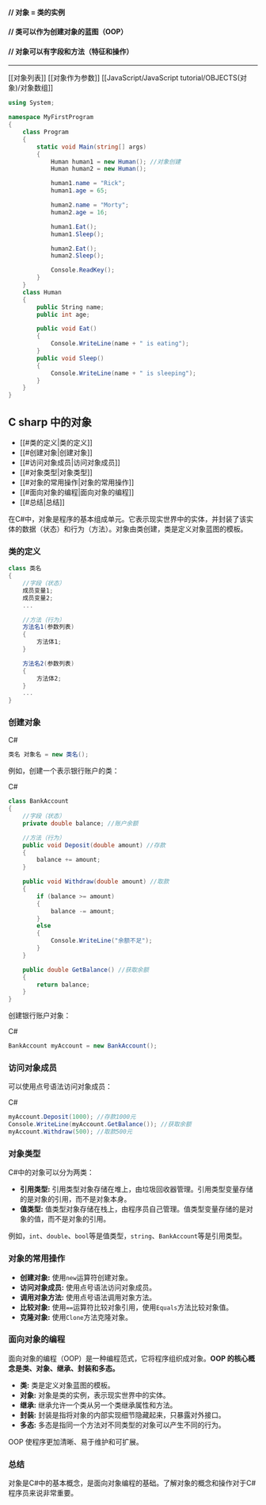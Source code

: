#### // 对象 = 类的实例
#### // 类可以作为创建对象的蓝图（OOP）
#### // 对象可以有字段和方法（特征和操作）

---
[[对象列表]]       [[对象作为参数]]     [[JavaScript/JavaScript tutorial/OBJECTS(对象)/对象数组]]
```c#
using System;

namespace MyFirstProgram
{
    class Program
    {
        static void Main(string[] args)
        {
            Human human1 = new Human();	//对象创建
            Human human2 = new Human();

            human1.name = "Rick";
            human1.age = 65;

            human2.name = "Morty";
            human2.age = 16;

            human1.Eat();
            human1.Sleep();

            human2.Eat();
            human2.Sleep();

            Console.ReadKey();
        }
    }
    class Human 
    {
        public String name;
        public int age;

        public void Eat()
        {
            Console.WriteLine(name + " is eating");
        }
        public void Sleep()
        {
            Console.WriteLine(name + " is sleeping");
        }
    }
}
```

## C sharp 中的对象

- [[#类的定义|类的定义]]
- [[#创建对象|创建对象]]
- [[#访问对象成员|访问对象成员]]
- [[#对象类型|对象类型]]
- [[#对象的常用操作|对象的常用操作]]
- [[#面向对象的编程|面向对象的编程]]
- [[#总结|总结]]

在C#中，对象是程序的基本组成单元。它表示现实世界中的实体，并封装了该实体的数据（状态）和行为（方法）。对象由类创建，类是定义对象蓝图的模板。

### 类的定义


```C#
class 类名
{
    //字段（状态）
    成员变量1;
    成员变量2;
    ...

    //方法（行为）
    方法名1(参数列表)
    {
        方法体1;
    }

    方法名2(参数列表)
    {
        方法体2;
    }
    ...
}
```

### 创建对象

C#

```C#
类名 对象名 = new 类名();
```

例如，创建一个表示银行账户的类：

C#

```C#
class BankAccount
{
    //字段（状态）
    private double balance; //账户余额

    //方法（行为）
    public void Deposit(double amount) //存款
    {
        balance += amount;
    }

    public void Withdraw(double amount) //取款
    {
        if (balance >= amount)
        {
            balance -= amount;
        }
        else
        {
            Console.WriteLine("余额不足");
        }
    }

    public double GetBalance() //获取余额
    {
        return balance;
    }
}
```

创建银行账户对象：

C#

```C#
BankAccount myAccount = new BankAccount();
```

### 访问对象成员

可以使用点号语法访问对象成员：

C#

```C#
myAccount.Deposit(1000); //存款1000元
Console.WriteLine(myAccount.GetBalance()); //获取余额
myAccount.Withdraw(500); //取款500元
```

### 对象类型

C#中的对象可以分为两类：

- **引用类型:** 引用类型对象存储在堆上，由垃圾回收器管理。引用类型变量存储的是对象的引用，而不是对象本身。
- **值类型:** 值类型对象存储在栈上，由程序员自己管理。值类型变量存储的是对象的值，而不是对象的引用。

例如，`int`、`double`、`bool`等是值类型，`string`、`BankAccount`等是引用类型。

### 对象的常用操作

- **创建对象:** 使用`new`运算符创建对象。
- **访问对象成员:** 使用点号语法访问对象成员。
- **调用对象方法:** 使用点号语法调用对象方法。
- **比较对象:** 使用`==`运算符比较对象引用，使用`Equals`方法比较对象值。
- **克隆对象:** 使用`Clone`方法克隆对象。

### 面向对象的编程

面向对象的编程（OOP）是一种编程范式，它将程序组织成对象。**OOP 的核心概念是类、对象、继承、封装和多态。**

- **类:** 类是定义对象蓝图的模板。
- **对象:** 对象是类的实例，表示现实世界中的实体。
- **继承:** 继承允许一个类从另一个类继承属性和方法。
- **封装:** 封装是指将对象的内部实现细节隐藏起来，只暴露对外接口。
- **多态:** 多态是指同一个方法对不同类型的对象可以产生不同的行为。

OOP 使程序更加清晰、易于维护和可扩展。

### 总结

对象是C#中的基本概念，是面向对象编程的基础。了解对象的概念和操作对于C#程序员来说非常重要。